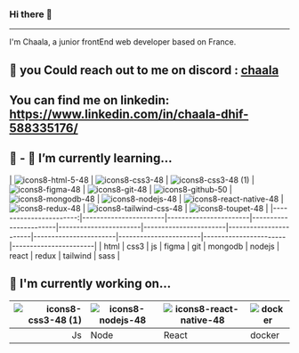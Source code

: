 ### Hi there 👋
----------------------------------------

I'm Chaala, a junior frontEnd web developer based on France.

💬 you Could reach out to me on discord : [chaala](https://discord.com/channels/@me)
----------------------------------------------------------------------------------------

You can find me on linkedin: https://www.linkedin.com/in/chaala-dhif-588335176/
---------------------------------------------------------------------------------




🙌 - 🔭 I’m currently learning...
--------------------------------------

| ![icons8-html-5-48](https://github.com/chaaladhif/chaaladhif/assets/114950724/0888d5d5-8f2e-4916-af7c-162606d96435) | ![icons8-css3-48](https://github.com/chaaladhif/chaaladhif/assets/114950724/68ce993c-a770-46b4-b2b2-dc7cdb7870bf) | ![icons8-css3-48 (1)](https://github.com/chaaladhif/chaaladhif/assets/114950724/57ac1025-316c-417b-a7dd-d56b12555953) | ![icons8-figma-48](https://github.com/chaaladhif/chaaladhif/assets/114950724/8aa41553-f770-48dc-89d3-4d957a5b3224) | ![icons8-git-48](https://github.com/chaaladhif/chaaladhif/assets/114950724/b5d39d9d-82c5-45c4-9c36-ea9210714d32) | ![icons8-github-50](https://github.com/chaaladhif/chaaladhif/assets/114950724/63b78a41-7fd7-47ba-8fdf-f875f98af5d4) | ![icons8-mongodb-48](https://github.com/chaaladhif/chaaladhif/assets/114950724/920ff048-6353-405e-a89f-68c127d8a7db) | ![icons8-nodejs-48](https://github.com/chaaladhif/chaaladhif/assets/114950724/09b94595-db79-4211-a832-1950c18fca26) | ![icons8-react-native-48](https://github.com/chaaladhif/chaaladhif/assets/114950724/31dd8f58-2407-4b8c-ac12-dc25f5c352ba) | ![icons8-redux-48](https://github.com/chaaladhif/chaaladhif/assets/114950724/8c811a95-eac1-4d6c-8c95-2294650e7b83) | ![icons8-tailwind-css-48](https://github.com/chaaladhif/chaaladhif/assets/114950724/5a652a7c-a883-4c0e-86db-320273a2ddcd) | ![icons8-toupet-48](https://github.com/chaaladhif/chaaladhif/assets/114950724/0a5221f8-b596-4e4a-98fe-4ec89dce9792) |
|-----------------------:|-----------------------|-----------------------|-----------------------|-----------------------|-----------------------|-----------------------|-----------------------|-----------------------|-----------------------|-----------------------|
| html | css3 | js | figma | git | mongodb | nodejs | react | redux | tailwind | sass |


🧠 I'm currently working on...
--------------------------------------
| ![icons8-css3-48 (1)](https://github.com/chaaladhif/chaaladhif/assets/114950724/57ac1025-316c-417b-a7dd-d56b12555953) | ![icons8-nodejs-48](https://github.com/chaaladhif/chaaladhif/assets/114950724/09b94595-db79-4211-a832-1950c18fca26) | ![icons8-react-native-48](https://github.com/chaaladhif/chaaladhif/assets/114950724/31dd8f58-2407-4b8c-ac12-dc25f5c352ba)| ![docker](https://github.com/chaaladhif/chaaladhif/assets/114950724/96bc83aa-a143-415c-9c1a-4e8348026643) |
|--------------------------------------------------------------------:|-------------------------------------|-----------------------------------------------------|------------------------------------------------|
| Js |  Node | React | docker |





